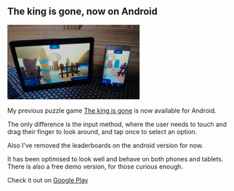 ## The king is gone, now on Android

![The king is gone on Android](/images/news/the_king_is_gone-android.png "The king is gone playing on a tablet and a phone")

My previous puzzle game
<a class="menu" href="/games/the_king_is_gone">The king is gone</a>
is now available for Android.

The only difference is the input method, where the user needs to touch and drag their finger to look around, and tap once to select an option.

Also I've removed the leaderboards on the android version for now.

It has been optimised to look well and behave on both phones and tablets. There is also a free demo version, for those curious enough.

Check it out on <a class="button" href="https://play.google.com/store/apps/details?id=org.darkdimension.the_king_is_gone">Google Play</a>
